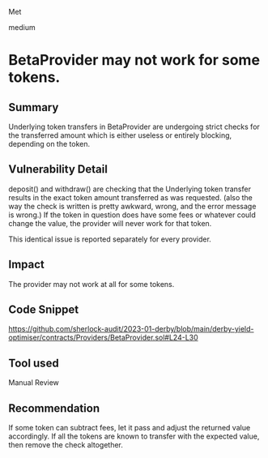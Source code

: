 Met

medium

# BetaProvider may not work for some tokens.

## Summary
Underlying token transfers in BetaProvider are undergoing strict checks for the transferred amount which is either useless or entirely blocking, depending on the token.
## Vulnerability Detail
deposit() and withdraw() are checking that the Underlying token transfer results in the exact token amount transferred as was requested.
(also the way the check is written is pretty awkward, wrong, and the error message is wrong.)
If the token in question does have some fees or whatever could change the value, the provider will never work for that token.

This identical issue is reported separately for every provider.
## Impact
The provider may not work at all for some tokens.
## Code Snippet
https://github.com/sherlock-audit/2023-01-derby/blob/main/derby-yield-optimiser/contracts/Providers/BetaProvider.sol#L24-L30
## Tool used

Manual Review

## Recommendation
If some token can subtract fees, let it pass and adjust the returned value accordingly. If all the tokens are known to transfer with the expected value, then remove the check altogether.